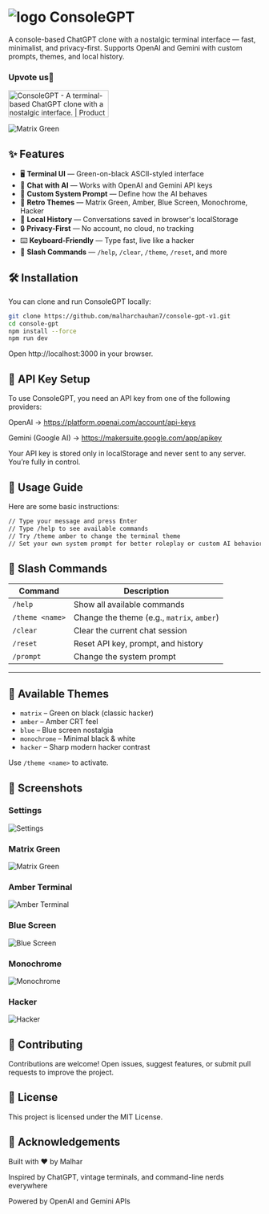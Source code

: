 # ![logo](public/favicon.ico)  ConsoleGPT

A console-based ChatGPT clone with a nostalgic terminal interface — fast, minimalist, and privacy-first. Supports OpenAI and Gemini with custom prompts, themes, and local history.

### Upvote us🫡
<a href="https://www.producthunt.com/products/consolegpt?embed=true&utm_source=badge-featured&utm_medium=badge&utm_source=badge-consolegpt" target="_blank"><img src="https://api.producthunt.com/widgets/embed-image/v1/featured.svg?post_id=978133&theme=light&t=1749843616476" alt="ConsoleGPT - A&#0032;terminal&#0045;based&#0032;ChatGPT&#0032;clone&#0032;with&#0032;a&#0032;nostalgic&#0032;interface&#0046; | Product Hunt" style="width: 200px; height: 54px;" width="250" height="54" /></a>

![Matrix Green](public/matrix.png)

## ✨ Features

- 🖥️ **Terminal UI** — Green-on-black ASCII-styled interface
- 💬 **Chat with AI** — Works with OpenAI and Gemini API keys
- 🧠 **Custom System Prompt** — Define how the AI behaves
- 🎨 **Retro Themes** — Matrix Green, Amber, Blue Screen, Monochrome, Hacker
- 📜 **Local History** — Conversations saved in browser's localStorage
- 🔒 **Privacy-First** — No account, no cloud, no tracking
- ⌨️ **Keyboard-Friendly** — Type fast, live like a hacker
- 🧩 **Slash Commands** — `/help`, `/clear`, `/theme`, `/reset`, and more



## 🛠️ Installation

You can clone and run ConsoleGPT locally:

```bash
git clone https://github.com/malharchauhan7/console-gpt-v1.git
cd console-gpt
npm install --force
npm run dev
```

Open http://localhost:3000 in your browser.

## 🔐 API Key Setup
To use ConsoleGPT, you need an API key from one of the following providers:

OpenAI → https://platform.openai.com/account/api-keys

Gemini (Google AI) → https://makersuite.google.com/app/apikey

Your API key is stored only in localStorage and never sent to any server. You’re fully in control.

## 💬 Usage Guide
Here are some basic instructions:
```bash
// Type your message and press Enter
// Type /help to see available commands
// Try /theme amber to change the terminal theme
// Set your own system prompt for better roleplay or custom AI behavior
```

## 🧩 Slash Commands

| Command         | Description                                 |
|-----------------|---------------------------------------------|
| `/help`         | Show all available commands                 |
| `/theme <name>` | Change the theme (e.g., `matrix`, `amber`) |
| `/clear`        | Clear the current chat session              |
| `/reset`        | Reset API key, prompt, and history          |
| `/prompt`       | Change the system prompt                    |

---

## 🎨 Available Themes

- `matrix` – Green on black (classic hacker)
- `amber` – Amber CRT feel
- `blue` – Blue screen nostalgia
- `monochrome` – Minimal black & white
- `hacker` – Sharp modern hacker contrast

Use `/theme <name>` to activate.


## 📸 Screenshots


### Settings
![Settings](public/settings.png)

### Matrix Green
![Matrix Green](public/matrix.png)

### Amber Terminal
![Amber Terminal](public/amber.png)

### Blue Screen
![Blue Screen](public/blue.png)

### Monochrome
![Monochrome](public/mono.png)

### Hacker
![Hacker](public/hacker.png)


## 🤝 Contributing
Contributions are welcome! Open issues, suggest features, or submit pull requests to improve the project.

## 📄 License
This project is licensed under the MIT License.

## 🙏 Acknowledgements
Built with ❤️ by Malhar

Inspired by ChatGPT, vintage terminals, and command-line nerds everywhere

Powered by OpenAI and Gemini APIs